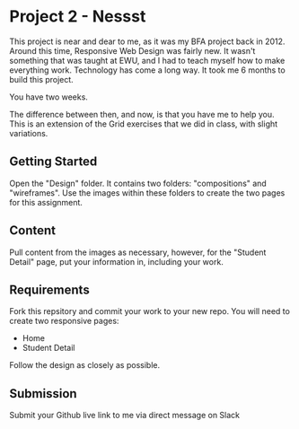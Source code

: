 # Project 2 - Nessst
This project is near and dear to me, as it was my BFA project back in 2012. Around this time, Responsive Web Design was fairly new. It wasn't something that was taught at EWU, and I had to teach myself how to make everything work. Technology has come a long way. It took me 6 months to build this project. 

You have two weeks. 

The difference between then, and now, is that you have me to help you. This is an extension of the Grid exercises that we did in class, with slight variations. 

## Getting Started
Open the "Design" folder. It contains two folders: "compositions" and "wireframes". Use the images within these folders to create the two pages for this assignment. 

## Content
Pull content from the images as necessary, however, for the "Student Detail" page, put your information in, including your work. 

## Requirements
Fork this repsitory and commit your work to your new repo. You will need to create two responsive pages: 
* Home
* Student Detail

Follow the design as closely as possible. 

## Submission
Submit your Github live link to me via direct message on Slack
